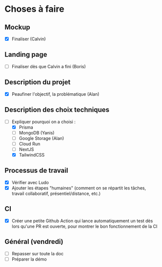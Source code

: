 # Choses à faire

## Mockup

- [x] Finaliser (Calvin)

## Landing page

- [ ] Finaliser dès que Calvin a fini (Boris)

## Description du projet

- [x] Peaufiner l'objectif, la problématique (Alan)

## Description des choix techniques

- [ ] Expliquer pourquoi on a choisi :
  - [x] Prisma
  - [ ] MongoDB (Yanis)
  - [ ] Google Storage (Alan)
  - [ ] Cloud Run
  - [ ] NextJS
  - [x] TailwindCSS
    
## Processus de travail

- [x] Vérifier avec Ludo
- [x] Ajouter les étapes "humaines" (comment on se répartit les tâches, travail collaboratif, présentiel/distance, etc.)

## CI

- [x] Créer une petite Github Action qui lance automatiquement un test dès lors qu'une PR est ouverte, pour montrer le bon fonctionnement de la CI

## Général (vendredi)

- [ ] Repasser sur toute la doc
- [ ] Préparer la démo

